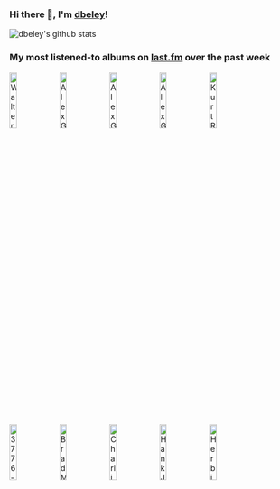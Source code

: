 ### Hi there 👋, I'm [dbeley](https://dbeley.ovh/en)!

![dbeley's github stats](https://github-readme-stats.vercel.app/api?username=dbeley)

### My most listened-to albums on [last.fm](https://www.last.fm/user/d_beley) over the past week

[<img src='https://lastfm.freetls.fastly.net/i/u/300x300/ea2f03957a5bcd480eb599cb029cf81c.png' width='16%' height='16%' alt='Walter Smith III - return to casual'>](https://www.last.fm/music/walter%2bsmith%2biii/return%2bto%2bcasual)&nbsp;
[<img src='https://lastfm.freetls.fastly.net/i/u/300x300/0b8520054cfd8af493b44a8bed0a2361.jpg' width='16%' height='16%' alt='Alex G - TRICK'>](https://www.last.fm/music/alex%2bg/trick)&nbsp;
[<img src='https://lastfm.freetls.fastly.net/i/u/300x300/03337c9410154aa74af1e6b23bafa085.jpg' width='16%' height='16%' alt='Alex G - RACE'>](https://www.last.fm/music/alex%2bg/race)&nbsp;
[<img src='https://lastfm.freetls.fastly.net/i/u/300x300/0fb06d94de31102e30dc28b6c23246b5.jpg' width='16%' height='16%' alt='Alex G - House of Sugar'>](https://www.last.fm/music/alex%2bg/house%2bof%2bsugar)&nbsp;
[<img src='https://lastfm.freetls.fastly.net/i/u/300x300/f37e5a7ff8cb43f79ae44c335e400bf5.jpg' width='16%' height='16%' alt='Kurt Rosenwinkel - The Next Step'>](https://www.last.fm/music/kurt%2brosenwinkel/the%2bnext%2bstep)&nbsp;
<br>
[<img src='https://lastfm.freetls.fastly.net/i/u/300x300/0c6756fee65118d45f73613122e3d2b5.jpg' width='16%' height='16%' alt='3776 - The Birth and Death of the Universe through Mount Fuji'>](https://www.last.fm/music/3776/the%2bbirth%2band%2bdeath%2bof%2bthe%2buniverse%2bthrough%2bmount%2bfuji)&nbsp;
[<img src='https://lastfm.freetls.fastly.net/i/u/300x300/abf2a3bb93a14d399029e7c0c80e4df0.jpg' width='16%' height='16%' alt='Brad Mehldau - Deregulating Jazz'>](https://www.last.fm/music/brad%2bmehldau/deregulating%2bjazz)&nbsp;
[<img src='https://lastfm.freetls.fastly.net/i/u/300x300/c1e138ff19888c6492d146abc7ba8f71.jpg' width='16%' height='16%' alt='Charlie Parker - Verve Jazz Masters 15'>](https://www.last.fm/music/charlie%2bparker/verve%2bjazz%2bmasters%2b15)&nbsp;
[<img src='https://lastfm.freetls.fastly.net/i/u/300x300/fd3a223d72cc45b2c5991e7b665e48af.jpg' width='16%' height='16%' alt='Hank Jones - Piano Solo'>](https://www.last.fm/music/hank%2bjones/piano%2bsolo)&nbsp;
[<img src='https://lastfm.freetls.fastly.net/i/u/300x300/17d4163ad71b4ff785dd5a356c39543d.jpg' width='16%' height='16%' alt='Herbie Hancock - V.S.O.P.'>](https://www.last.fm/music/herbie%2bhancock/v.s.o.p.)&nbsp;
<br>
